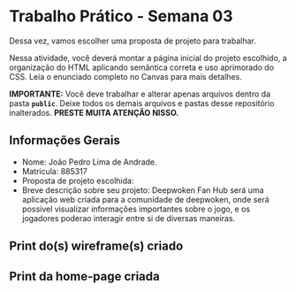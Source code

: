 # Trabalho Prático - Semana 03

Dessa vez, vamos escolher uma proposta de projeto para trabalhar.

Nessa atividade, você deverá montar a página inicial do projeto escolhido, a organização do HTML aplicando semântica correta e uso aprimorado do CSS. Leia o enunciado completo no Canvas para mais detalhes.

**IMPORTANTE:** Você deve trabalhar e alterar apenas arquivos dentro da pasta **`public`**. Deixe todos os demais arquivos e pastas desse repositório inalterados. **PRESTE MUITA ATENÇÃO NISSO.**

## Informações Gerais

- Nome: João Pedro Lima de Andrade.<br>
- Matricula: 885317<br>
- Proposta de projeto escolhida:
- Breve descrição sobre seu projeto: Deepwoken Fan Hub será uma aplicação web criada para a comunidade de deepwoken,
 onde será possivel visualizar informações importantes sobre o jogo, e os jogadores 
 poderao interagir entre si de diversas maneiras.


## Print do(s) wireframe(s) criado



## Print da home-page criada

